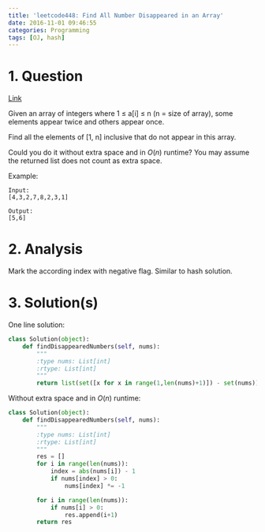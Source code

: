 ```yaml
---
title: 'leetcode448: Find All Number Disappeared in an Array'
date: 2016-11-01 09:46:55
categories: Programming
tags: [OJ, hash]
---
```

# 1. Question
[Link](https://leetcode.com/problems/find-all-numbers-disappeared-in-an-array/)

Given an array of integers where 1 ≤ a[i] ≤ n (n = size of array), some elements appear twice and others appear once.

Find all the elements of [1, n] inclusive that do not appear in this array.

Could you do it without extra space and in $O(n)$ runtime? You may assume the returned list does not count as extra space.

Example:

    Input:
    [4,3,2,7,8,2,3,1]

    Output:
    [5,6]
# 2. Analysis
Mark the according index with negative flag. Similar to hash solution.
# 3. Solution(s)
One line solution:
```python
class Solution(object):
    def findDisappearedNumbers(self, nums):
        """
        :type nums: List[int]
        :rtype: List[int]
        """
        return list(set([x for x in range(1,len(nums)+1)]) - set(nums))
```
Without extra space and in $O(n)$ runtime:
```python
class Solution(object):
    def findDisappearedNumbers(self, nums):
        """
        :type nums: List[int]
        :rtype: List[int]
        """
        res = []
        for i in range(len(nums)):
            index = abs(nums[i]) - 1
            if nums[index] > 0:
                nums[index] *= -1

        for i in range(len(nums)):
            if nums[i] > 0:
                res.append(i+1)
        return res
```
